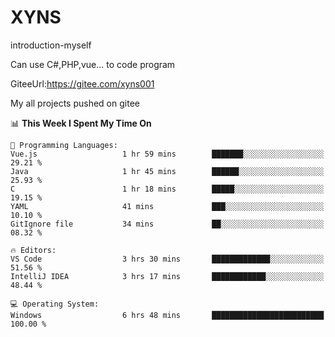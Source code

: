 # XYNS
introduction-myself

Can use C#,PHP,vue... to code program

GiteeUrl:https://gitee.com/xyns001

My all projects pushed on gitee

<!--START_SECTION:waka-->
📊 **This Week I Spent My Time On** 

```text
💬 Programming Languages: 
Vue.js                   1 hr 59 mins        ███████░░░░░░░░░░░░░░░░░░   29.21 % 
Java                     1 hr 45 mins        ██████░░░░░░░░░░░░░░░░░░░   25.93 % 
C                        1 hr 18 mins        █████░░░░░░░░░░░░░░░░░░░░   19.15 % 
YAML                     41 mins             ███░░░░░░░░░░░░░░░░░░░░░░   10.10 % 
GitIgnore file           34 mins             ██░░░░░░░░░░░░░░░░░░░░░░░   08.32 % 

🔥 Editors: 
VS Code                  3 hrs 30 mins       █████████████░░░░░░░░░░░░   51.56 % 
IntelliJ IDEA            3 hrs 17 mins       ████████████░░░░░░░░░░░░░   48.44 % 

💻 Operating System: 
Windows                  6 hrs 48 mins       █████████████████████████   100.00 % 
```


<!--END_SECTION:waka-->

